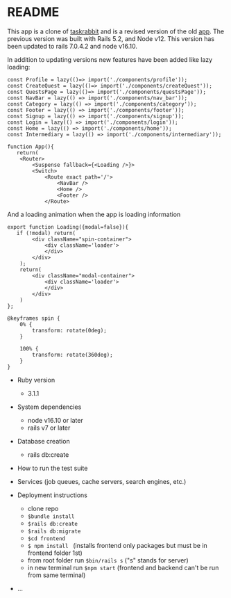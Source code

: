 # README
This app is a clone of [taskrabbit](https://www.taskrabbit.com/) and is a revised version of the old [app](https://github.com/Bman2386/Quest_Rabbit).
The previous version was built with Rails 5.2, and Node v12. This version has been updated to rails 7.0.4.2 and node v16.10.

In addition to updating versions new features have been added like lazy loading:
```
const Profile = lazy(()=> import('./components/profile'));
const CreateQuest = lazy(()=> import('./components/createQuest'));
const QuestsPage = lazy(()=> import('./components/questsPage'));
const NavBar = lazy(() => import('./components/nav_bar'));
const Category = lazy(() => import('./components/category'));
const Footer = lazy(() => import('./components/footer'));
const Signup = lazy(() => import('./components/signup'));
const Login = lazy(() => import('./components/login'));
const Home = lazy(() => import('./components/home'));
const Intermediary = lazy(() => import('./components/intermediary')); 

function App(){
   return(
    <Router>
        <Suspense fallback={<Loading />}>
        <Switch>
            <Route exact path='/'>
                <NavBar />
                <Home />
                <Footer />
            </Route>
```
And a loading animation when the app is loading information
```
export function Loading({modal=false}){
   if (!modal) return(
        <div className="spin-container">
            <div className='loader'>
            </div>   
        </div>  
    );
    return(
        <div className="modal-container">
            <div className='loader'>
            </div>
        </div> 
    )
};
```
```
@keyframes spin {
    0% {
        transform: rotate(0deg);
    }

    100% {
        transform: rotate(360deg);
    }
}
```

* Ruby version
    - 3.1.1

* System dependencies
    - node v16.10 or later
    - rails v7 or later

* Database creation
    - rails db:create

* How to run the test suite

* Services (job queues, cache servers, search engines, etc.)

* Deployment instructions
    - clone repo
    - ```$bundle install```
    - ```$rails db:create```
    - ```$rails db:migrate```
    - ```$cd frontend```
    - ```$ npm install ``` (installs frontend only packages but must be in frontend folder 1st)
    - from root folder run ```$bin/rails s``` ("s" stands for server)
    - in new terminal run ```$npm start``` (frontend and backend can't be run from same terminal)
* ...
